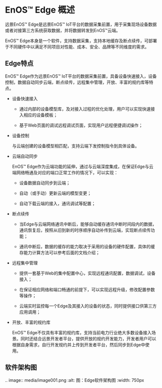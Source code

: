 # EnOS™ Edge 概述

远景EnOS™ Edge是远景EnOS™
IoT平台的数据采集前置，用于采集现场设备数据或者对接第三方系统获取数据，并将数据转发到EnOS™云端。

EnOS™ Edge本身是一个软件，支持数据采集，支持本地缓存及断点续传，可部署于不同硬件中以满足不同项目对性能、成本、安全、品牌等不同维度的需求。

## Edge特点

EnOS™ Edge作为远景EnOS™ IoT平台的数据采集前置，具备设备快速接入，设备控制，数据自动同步云端，断点续传，远程集中管理，开放、丰富的规约库等特点。

- 设备快速接入

  - 通过内部的设备模型库，及对接入过程的优化处理，用户可以实现快速接入相应的设备模板；

  - 基于Web页面的调试远程调试页面，实现用户远程便捷调试操作；

- 设备控制

  与云端创建的设备模型相匹配，支持云端下发控制指令到具体设备。

- 云端自动同步

  EnOS™ Edge作为云端功能的延伸，通过与云端深度集成，在保证Edge与云端网络畅通及对应的端口正常工作的情况下，可以实现：

  - 设备数据自动同步到云端；

  - 自动（或手动）更新云端的模型变更；

  - 自动下载云端的接入，通讯调试等配置；

- 断点续传

  - 当Edge与云端网络通讯中断后，能够自动缓存通讯中断时间段内的数据，通讯恢复后，按照从旧到新的时序顺序自动补传到云端，实现断点续传功能；

  - 通讯中断后，数据的缓存的能力取决于采用的设备的硬件配置，具体的缓存能力计算方法可以参考后面的文档介绍；

- 远程集中管理

  - 提供一套基于Web的集中配置中心，实现远程通讯配置，数据调试，设备接入；

  - 在保证相应网络和端口畅通的前提下，可以实现远程升级，修改配置参数等操作；

  - 云端实时监控每一个Edge及其接入的设备的状态，同时提供接口供第三方应用调用；

- 开放、丰富的规约库

  EnOS™ Edge不仅具有丰富的规约库，支持当前电力行业绝大多数设备接入场景。同时还结合远景开发者平台，提供开放的规约开发能力，开发者用户可以根据自身需求，自行开发规约并上传到开发者平台，然后同步到Edge中使用。

## 软件架构图

.. image:: media/image001.png
   :alt: 图：Edge软件架构图
   :width: 750px

<!--end-->
